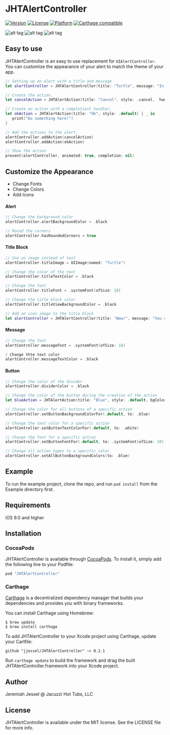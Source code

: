 # JHTAlertController

[![Version](https://img.shields.io/cocoapods/v/JHTAlertController.svg?style=flat)](http://cocoapods.org/pods/JHTAlertController)
[![License](https://img.shields.io/cocoapods/l/JHTAlertController.svg?style=flat)](http://cocoapods.org/pods/JHTAlertController/blob/master/LICENSE)
[![Platform](https://img.shields.io/cocoapods/p/JHTAlertController.svg?style=flat)](http://cocoapods.org/pods/JHTAlertController)
[![Carthage compatible](https://img.shields.io/badge/Carthage-compatible-4BC51D.svg?style=flat)](https://github.com/Carthage/Carthage)

![alt tag](https://github.com/jjessel/JHTAlertController/blob/master/img/dark.PNG)
![alt tag](https://github.com/jjessel/JHTAlertController/blob/master/img/light.PNG)
![alt tag](https://github.com/jjessel/JHTAlertController/blob/master/img/icon.PNG)

## Easy to use
JHTAlertController is an easy to use replacement for `UIAlertController`. You can customize the appearance of your alert to match the theme of your app.

```swift
// Setting up an alert with a title and message
let alertController = JHTAlertController(title: "Turtle", message: "In this alert we use a String for the title instead of an image.", preferredStyle: .alert)

// Create the action.
let cancelAction = JHTAlertAction(title: "Cancel", style: .cancel,  handler: nil)

// Create an action with a completionl handler.
let okAction = JHTAlertAction(title: "Ok", style: .default) { _ in
   print("Do something here!")
}

// Add the actions to the alert.
alertController.addAction(cancelAction)
alertController.addAction(okAction)

// Show the action
present(alertController, animated: true, completion: nil)
```

## Customize the Appearance

* Change Fonts
* Change Colors
* Add Icons


#### Alert
```swift
// Change the background color
alertController.alertBackgroundColor = .black

// Round the corners
alertController.hasRoundedCorners = true
```
#### Title Block 
```swift
// Use an image instead of text
alertController.titleImage = UIImage(named: "Turtle")

// Change the color of the text
alertController.titleTextColor = .black

// Change the font
alertController.titleFont = .systemFont(ofSize: 18)

// Change the title block color
alertController.titleViewBackgroundColor = .black

// Add an icon image to the title block
let alertController = JHTAlertController(title: "Wow!", message: "You can even set an icon for the alert.", preferredStyle: .alert, iconImage: UIImage(named: "TurtleDark"))
```
#### Message 
```swift
// Change the font
alertController.messageFont = .systemFont(ofSize: 18)

/ Change thte text color
alertController.messageTextColor = .black
```
#### Button
```swift
// Change the color of the divider
alertController.dividerColor = .black

// Change the color of the button during the creation of the action
let blueAction = JHTAlertAction(title: "Blue", style: .default, bgColor: .blue, handler: nil)

// Change the color for all buttons of a specific action
alertController.setButtonBackgroundColorFor(.default, to: .blue)

// Change the text color for a specific action
alertController.setButtonTextColorFor(.default, to: .white)

// Change the font for a specific action
alertController.setButtonFontFor(.default, to: .systemFont(ofSize: 18))

// Change all action types to a specific color
alertController.setAllButtonBackgroundColors(to: .blue)
```

## Example

To run the example project, clone the repo, and run `pod install` from the Example directory first.

## Requirements
iOS 9.0 and higher

## Installation

### CocoaPods
JHTAlertController is available through [CocoaPods](http://cocoapods.org). To install
it, simply add the following line to your Podfile:

```ruby
pod "JHTAlertController"
```
### Carthage
[Carthage](https://github.com/Carthage/Carthage) is a decentralized dependency manager that builds your dependencies and provides you with binary frameworks.

You can install Carthage using Homebrew:
```
$ brew update
$ brew install carthage
```
To add JHTAlertController to your Xcode project using Carthage, update your Cartfile:
```
github "jjessel/JHTAlertController" ~> 0.2.1
```
Run ```carthage update``` to build the framework and drag the built JHTAlertController.framework into your Xcode project.

## Author

Jeremiah Jessel @ Jacuzzi Hot Tubs, LLC

## License

JHTAlertController is available under the MIT license. See the LICENSE file for more info.
